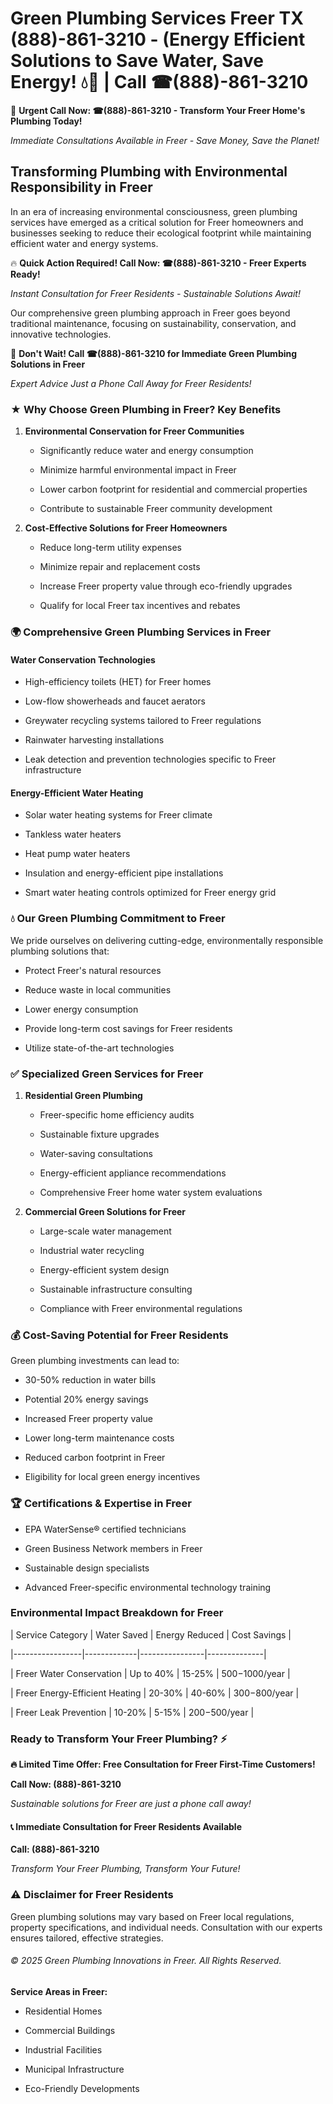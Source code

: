 # Green Plumbing Services Freer TX (888)-861-3210 - (Energy Efficient Solutions to Save Water, Save Energy! 💧🌿 | Call ☎(888)-861-3210

🚨 **Urgent Call Now: ☎(888)-861-3210 - Transform Your Freer Home's Plumbing Today!**
*Immediate Consultations Available in Freer - Save Money, Save the Planet!*

## Transforming Plumbing with Environmental Responsibility in Freer

In an era of increasing environmental consciousness, green plumbing services have emerged as a critical solution for Freer homeowners and businesses seeking to reduce their ecological footprint while maintaining efficient water and energy systems. 

🔥 **Quick Action Required! Call Now: ☎(888)-861-3210 - Freer Experts Ready!**
*Instant Consultation for Freer Residents - Sustainable Solutions Await!*

Our comprehensive green plumbing approach in Freer goes beyond traditional maintenance, focusing on sustainability, conservation, and innovative technologies.

🚨 **Don't Wait! Call ☎(888)-861-3210 for Immediate Green Plumbing Solutions in Freer**
*Expert Advice Just a Phone Call Away for Freer Residents!*

### ★ Why Choose Green Plumbing in Freer? Key Benefits

1. **Environmental Conservation for Freer Communities** 
   - Significantly reduce water and energy consumption
   - Minimize harmful environmental impact in Freer
   - Lower carbon footprint for residential and commercial properties
   - Contribute to sustainable Freer community development

2. **Cost-Effective Solutions for Freer Homeowners** 
   - Reduce long-term utility expenses
   - Minimize repair and replacement costs
   - Increase Freer property value through eco-friendly upgrades
   - Qualify for local Freer tax incentives and rebates

### 🌍 Comprehensive Green Plumbing Services in Freer

#### Water Conservation Technologies
- High-efficiency toilets (HET) for Freer homes
- Low-flow showerheads and faucet aerators
- Greywater recycling systems tailored to Freer regulations
- Rainwater harvesting installations
- Leak detection and prevention technologies specific to Freer infrastructure

#### Energy-Efficient Water Heating
- Solar water heating systems for Freer climate
- Tankless water heaters
- Heat pump water heaters
- Insulation and energy-efficient pipe installations
- Smart water heating controls optimized for Freer energy grid

### 💧 Our Green Plumbing Commitment to Freer

We pride ourselves on delivering cutting-edge, environmentally responsible plumbing solutions that:
- Protect Freer's natural resources
- Reduce waste in local communities
- Lower energy consumption
- Provide long-term cost savings for Freer residents
- Utilize state-of-the-art technologies

### ✅ Specialized Green Services for Freer

1. **Residential Green Plumbing**
   - Freer-specific home efficiency audits
   - Sustainable fixture upgrades
   - Water-saving consultations
   - Energy-efficient appliance recommendations
   - Comprehensive Freer home water system evaluations

2. **Commercial Green Solutions for Freer**
   - Large-scale water management
   - Industrial water recycling
   - Energy-efficient system design
   - Sustainable infrastructure consulting
   - Compliance with Freer environmental regulations

### 💰 Cost-Saving Potential for Freer Residents

Green plumbing investments can lead to:
- 30-50% reduction in water bills
- Potential 20% energy savings
- Increased Freer property value
- Lower long-term maintenance costs
- Reduced carbon footprint in Freer
- Eligibility for local green energy incentives

### 🏆 Certifications & Expertise in Freer

- EPA WaterSense® certified technicians
- Green Business Network members in Freer
- Sustainable design specialists
- Advanced Freer-specific environmental technology training

### Environmental Impact Breakdown for Freer

| Service Category | Water Saved | Energy Reduced | Cost Savings |
|-----------------|-------------|----------------|--------------|
| Freer Water Conservation | Up to 40% | 15-25% | $500-$1000/year |
| Freer Energy-Efficient Heating | 20-30% | 40-60% | $300-$800/year |
| Freer Leak Prevention | 10-20% | 5-15% | $200-$500/year |

### Ready to Transform Your Freer Plumbing? ⚡

**🔥 Limited Time Offer: Free Consultation for Freer First-Time Customers!**

**Call Now: (888)-861-3210**
*Sustainable solutions for Freer are just a phone call away!*

#### 📞 Immediate Consultation for Freer Residents Available

**Call: (888)-861-3210**
*Transform Your Freer Plumbing, Transform Your Future!*

### ⚠️ Disclaimer for Freer Residents

Green plumbing solutions may vary based on Freer local regulations, property specifications, and individual needs. Consultation with our experts ensures tailored, effective strategies.

###### © 2025 Green Plumbing Innovations in Freer. All Rights Reserved.

**Service Areas in Freer:** 
- Residential Homes
- Commercial Buildings
- Industrial Facilities
- Municipal Infrastructure
- Eco-Friendly Developments